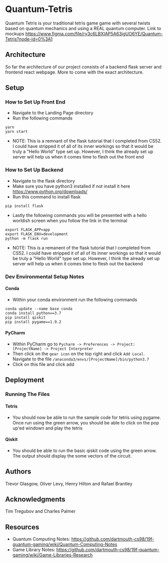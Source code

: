 # Quantum-Tetris

Quantum Tetris is your traditional tetris game game with several twists based on quantum mechanics and using a REAL quantum computer. Link to mockups https://www.figma.com/file/ry3c6LBXIAP5A63igUO6YE/Quantum-Tetris?node-id=0%3A1
## Architecture

So far the architecture of our project consists of a backend flask server and frontend react webpage. More to come with the exact architecture.

## Setup

### How to Set Up Front End
* Navigate to the Landing Page directory
* Run the following commands
```
yarn
yarn start
```
* NOTE: This is a remnant of the flask tutorial that I completed from CS52. I could have stripped it of all of its inner workings so that it would be truly a "Hello World" type set up. However, I think the already set up server will help us when it comes time to flesh out the front end

### How to Set Up Backend
* Navigate to the flask directory
* Make sure you have python3 installed if not install it here https://www.python.org/downloads/
* Run this command to install flask 
```
pip install flask
```
* Lastly the following commands you will be presented with a hello worldish screen when you follow the link in the terminal
```
export FLASK_APP=app
export FLASK_ENV=development
python -m flask run
```
* NOTE: This is a remanent of the flask tutorial that I completed from CS52. I could have stripped it of all of its inner workings so that it would be truly a "Hello World" type set up. However, I think the already set up server will help us when it comes time to flesh out the backend
### Dev Environmental Setup Notes

#### Conda
* Within your conda environment run the following commands
```
conda update --name base conda
conda install python==3.7
pip install qiskit
pip install pygame==1.9.2
```

#### PyCharm
* Within PyCharm go to `Pycharm -> Preferences -> Project:[ProjectName] -> Project Interpreter`
* Then click on the `gear icon` on the top right and click `Add Local`. Navigate to the file `/anaconda3/envs/[ProjectName]/bin/python3.7`
* Click on this file and click add

## Deployment

### Running The Files
#### Tetris
* You should now be able to run the sample code for tetris using pygame. Once run using the green arrow, you should be able to click on the pop up'ed windown and play the tetris
#### Qiskit
* You should be able to run the basic qiskit code using the green arrow. The output should display the some vectors of the circuit.

## Authors

Trevor Glasgow, Oliver Levy, Henry Hilton and Rafael Brantley

## Acknowledgments
Tim Tregubov and Charles Palmer

## Resources

* Quantum Computing Notes: https://github.com/dartmouth-cs98/19f-quantum-gaming/wiki/Quantum-Computing-Notes
* Game Library Notes: https://github.com/dartmouth-cs98/19f-quantum-gaming/wiki/Game-Libraries-Research
